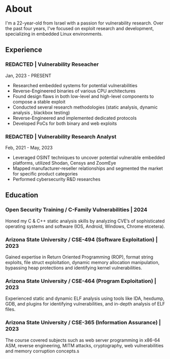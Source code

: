 # About
I'm a 22-year-old from Israel with a passion for vulnerability research. Over
the past four years, I've focused on exploit research and development,
specializing in embedded Linux environments.

## Experience
### REDACTED | Vulnerability Reseacher
Jan, 2023 - PRESENT 
- Researched embedded systems for potential vulnerabilities
- Reverse-Engineered binaries of various CPU architectures
- Found design flaws in both low-level and high-level components to
compose a stable exploit
- Conducted several research methodologies (static analysis,
dynamic analysis , blackbox testing)
- Reverse-Engineered and implemented dedicated protocols
- Developed PoCs for both binary and web exploits

### REDACTED | Vulnerability Research Analyst
Feb, 2021 - May, 2023
- Leveraged OSINT techniques to uncover potential vulnerable
embedded platforms, utilized Shodan, Censys and ZoomEye
- Mapped manufacturer-reseller relationships and segmented the
market for specific product categories
- Performed cybersecurity R&D researches

## Education
### Open Security Training / C-Family Vulnerabilities | 2024
Honed my C & C++ static analysis skills by analyzing CVE’s of sophisticated
operating systems and software (IOS, Android, Windows, Chrome etcetera).
### Arizona State University / CSE-494 (Software Exploitation) | 2023
Gained expertise in Return Oriented Programming (ROP), format string
exploits, file struct exploitation, dynamic memory allocation manipulation,
bypassing heap protections and identifying kernel vulnerabilities.
### Arizona State University / CSE-464 (Program Exploitation) | 2023
Experienced static and dynamic ELF analysis using tools like IDA, hexdump,
GDB, and plugins for identifying vulnerabilities, and in-depth analysis of ELF
files.
### Arizona State University / CSE-365 (Information Assurance) | 2023
The course covered subjects such as web server programming in x86-64
ASM, reverse engineering, MITM attacks, cryptography, web vulnerabilities
and memory corruption concepts.s    